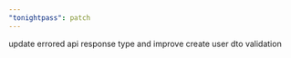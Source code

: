 ```yaml
---
"tonightpass": patch
---
```


update errored api response type and improve create user dto validation
